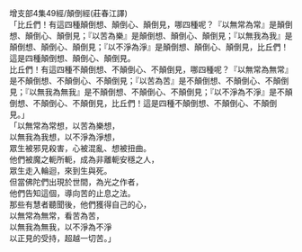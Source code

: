 增支部4集49經/顛倒經(莊春江譯)  
「比丘們！有這四種顛倒想、顛倒心、顛倒見，哪四種呢？『以無常為常』是顛倒想、顛倒心、顛倒見；『以苦為樂』是顛倒想、顛倒心、顛倒見；『以無我為我』是顛倒想、顛倒心、顛倒見；『以不淨為淨』是顛倒想、顛倒心、顛倒見，比丘們！這是四種顛倒想、顛倒心、顛倒見。  
比丘們！有這四種不顛倒想、不顛倒心、不顛倒見，哪四種呢？『以無常為無常』是不顛倒想、不顛倒心、不顛倒見；『以苦為苦』是不顛倒想、不顛倒心、不顛倒見；『以無我為無我』是不顛倒想、不顛倒心、不顛倒見；『以不淨為不淨』是不顛倒想、不顛倒心、不顛倒見，比丘們！這是四種不顛倒想、不顛倒心、不顛倒見。」  
「以無常為常想，以苦為樂想，  
以無我為我想，以不淨為淨想，  
眾生被邪見殺害，心被混亂、想被扭曲。  
他們被魔之軛所軛，成為非離軛安穩之人，  
眾生走入輪迴，來到生與死。  
但當佛陀們出現於世間，為光之作者，  
他們告知這個，導向苦的止息之法。  
那些有慧者聽聞後，他們獲得自己的心，  
以無常為無常，看苦為苦，  
以無我為無我，以不淨為不淨  
以正見的受持，超越一切苦。」  
  
  
